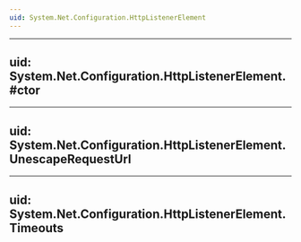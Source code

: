 ```yaml
---
uid: System.Net.Configuration.HttpListenerElement
---
```


---
uid: System.Net.Configuration.HttpListenerElement.#ctor
---

---
uid: System.Net.Configuration.HttpListenerElement.UnescapeRequestUrl
---

---
uid: System.Net.Configuration.HttpListenerElement.Timeouts
---
